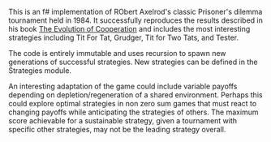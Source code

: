 This is an f# implementation of RObert Axelrod's classic Prisoner's dilemma tournament held in 1984. 
It successfully reproduces the results described in his book [The Evolution of Cooperation](https://en.wikipedia.org/wiki/The_Evolution_of_Cooperation) 
and includes the most interesting strategies including Tit For Tat, Grudger, Tit for Two Tats, and Tester.

The code is entirely immutable and uses recursion to spawn new generations of successful strategies. 
New strategies can be defined in the Strategies module. 

An interesting adaptation of the game could include variable payoffs depending on depletion/regeneration of a shared environment. 
Perhaps this could explore optimal strategies in non zero sum games that must react to changing payoffs while anticipating the strategies of others.
The maximum score achievable for a sustainable strategy, given a tournament with specific other strategies, may not be the leading strategy overall.
